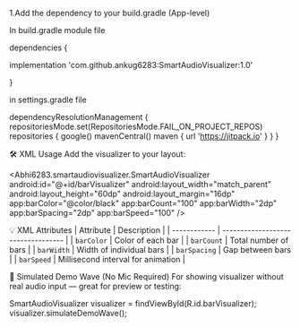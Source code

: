 1.Add the dependency to your build.gradle (App-level)

In build.gradle module file

dependencies {

implementation 'com.github.ankug6283:SmartAudioVisualizer:1.0'

}

in settings.gradle file

dependencyResolutionManagement {
repositoriesMode.set(RepositoriesMode.FAIL_ON_PROJECT_REPOS)
repositories {
google()
mavenCentral()
maven { url 'https://jitpack.io' }
}
}

🛠️ XML Usage
Add the visualizer to your layout:

<Abhi6283.smartaudiovisualizer.SmartAudioVisualizer
android:id="@+id/barVisualizer"
android:layout_width="match_parent"
android:layout_height="60dp"
android:layout_margin="16dp"
app:barColor="@color/black"
app:barCount="100"
app:barWidth="2dp"
app:barSpacing="2dp"
app:barSpeed="100" />



💡 XML Attributes
| Attribute    | Description                        |
| ------------ | ---------------------------------- |
| `barColor`   | Color of each bar                  |
| `barCount`   | Total number of bars               |
| `barWidth`   | Width of individual bars           |
| `barSpacing` | Gap between bars                   |
| `barSpeed`   | Millisecond interval for animation |



🧪 Simulated Demo Wave (No Mic Required)
For showing visualizer without real audio input — great for preview or testing:

SmartAudioVisualizer visualizer = findViewById(R.id.barVisualizer);
visualizer.simulateDemoWave();